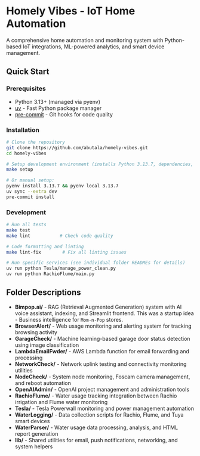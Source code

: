 # Homely Vibes - IoT Home Automation

A comprehensive home automation and monitoring system with Python-based IoT integrations, ML-powered analytics, and smart device management.

## Quick Start

### Prerequisites
- Python 3.13+ (managed via pyenv)
- [uv](https://docs.astral.sh/uv/) - Fast Python package manager
- [pre-commit](https://pre-commit.com/) - Git hooks for code quality

### Installation

```bash
# Clone the repository
git clone https://github.com/abutala/homely-vibes.git
cd homely-vibes

# Setup development environment (installs Python 3.13.7, dependencies, and git hooks)
make setup

# Or manual setup:
pyenv install 3.13.7 && pyenv local 3.13.7
uv sync --extra dev
pre-commit install
```

### Development

```bash
# Run all tests
make test
make lint           # Check code quality

# Code formatting and linting
make lint-fix        # Fix all linting issues

# Run specific services (see individual folder READMEs for details)
uv run python Tesla/manage_power_clean.py
uv run python RachioFlume/main.py
```

## Folder Descriptions

- **Bimpop.ai/** - RAG (Retrieval Augmented Generation) system with AI voice assistant, indexing, and Streamlit frontend. This was a startup idea - Business intelligence for `Mom-n-Pop` stores. 
- **BrowserAlert/** - Web usage monitoring and alerting system for tracking browsing activity
- **GarageCheck/** - Machine learning-based garage door status detection using image classification
- **LambdaEmailFwder/** - AWS Lambda function for email forwarding and processing
- **NetworkCheck/** - Network uplink testing and connectivity monitoring utilities
- **NodeCheck/** - System node monitoring, Foscam camera management, and reboot automation
- **OpenAIAdmin/** - OpenAI project management and administration tools
- **RachioFlume/** - Water usage tracking integration between Rachio irrigation and Flume water monitoring
- **Tesla/** - Tesla Powerwall monitoring and power management automation
- **WaterLogging/** - Data collection scripts for Rachio, Flume, and Tuya smart devices
- **WaterParser/** - Water usage data processing, analysis, and HTML report generation
- **lib/** - Shared utilities for email, push notifications, networking, and system helpers
